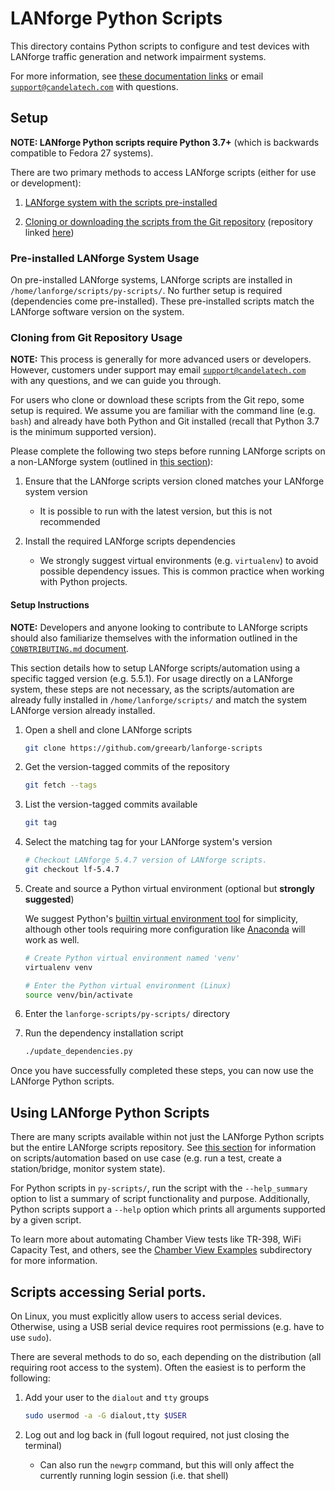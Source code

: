# LANforge Python Scripts

This directory contains Python scripts to configure and test devices with LANforge traffic generation and network impairment systems.

For more information, see [these documentation links](../README.md#documentation-links) or email [`support@candelatech.com`](mailto:support@candelatech.com)
with questions.

## Setup

**NOTE: LANforge Python scripts require Python 3.7+** (which is backwards compatible to Fedora 27 systems).

There are two primary methods to access LANforge scripts (either for use or development):

1. [LANforge system with the scripts pre-installed](#pre-installed-lanforge-system-usage)

2. [Cloning or downloading the scripts from the Git repository](#cloning-from-git-repository-usage) (repository linked [here](https://github.com/greearb/lanforge-scripts))

### Pre-installed LANforge System Usage

On pre-installed LANforge systems, LANforge scripts are installed in `/home/lanforge/scripts/py-scripts/`. No further setup is required (dependencies come pre-installed).
These pre-installed scripts match the LANforge software version on the system.

### Cloning from Git Repository Usage

**NOTE:** This process is generally for more advanced users or developers. However, customers under support may email [`support@candelatech.com`](mailto:support@candelatech.com)
with any questions, and we can guide you through.

For users who clone or download these scripts from the Git repo, some setup is required. We assume you are familiar with the command line (e.g. `bash`) and
already have both Python and Git installed (recall that Python 3.7 is the minimum supported version).

Please complete the following two steps before running LANforge scripts on a non-LANforge system (outlined in [this section](#setup-instructions)):

1. Ensure that the LANforge scripts version cloned matches your LANforge system version

   - It is possible to run with the latest version, but this is not recommended

2. Install the required LANforge scripts dependencies
   - We strongly suggest virtual environments (e.g. `virtualenv`) to avoid possible dependency issues. This is common practice when working with Python projects.

#### Setup Instructions

**NOTE:** Developers and anyone looking to contribute to LANforge scripts should also familiarize themselves with the information outlined
in the [`CONBTRIBUTING.md` document](../CONTRIBUTING.md).

This section details how to setup LANforge scripts/automation using a specific tagged version (e.g. 5.5.1). For usage directly on a LANforge system,
these steps are not necessary, as the scripts/automation are already fully installed in `/home/lanforge/scripts/` and match the system LANforge
version already installed.

1. Open a shell and clone LANforge scripts

   ```Bash
   git clone https://github.com/greearb/lanforge-scripts
   ```

2. Get the version-tagged commits of the repository

   ```Bash
   git fetch --tags
   ```

3. List the version-tagged commits available

   ```Bash
   git tag
   ```

4. Select the matching tag for your LANforge system's version

   ```Bash
   # Checkout LANforge 5.4.7 version of LANforge scripts.
   git checkout lf-5.4.7
   ```

5. Create and source a Python virtual environment (optional but **strongly suggested**)

   We suggest Python's [builtin virtual environment tool](https://docs.python.org/3/tutorial/venv.html) for simplicity, although other tools requiring more configuration like [Anaconda](https://anaconda.org/) will work as well.

   ```Bash
   # Create Python virtual environment named 'venv'
   virtualenv venv

   # Enter the Python virtual environment (Linux)
   source venv/bin/activate
   ```

6. Enter the `lanforge-scripts/py-scripts/` directory

7. Run the dependency installation script

   ```Bash
   ./update_dependencies.py
   ```

Once you have successfully completed these steps, you can now use the LANforge Python scripts.

## Using LANforge Python Scripts

There are many scripts available within not just the LANforge Python scripts but the entire LANforge scripts repository. See [this section](../README.md#scriptsautomation-by-type)
for information on scripts/automation based on use case (e.g. run a test, create a station/bridge, monitor system state).

For Python scripts in `py-scripts/`, run the script with the `--help_summary` option to list a summary of script functionality and purpose.
Additionally, Python scripts support a `--help` option which prints all arguments supported by a given script.

To learn more about automating Chamber View tests like TR-398, WiFi Capacity Test, and others, see the [Chamber View Examples](./cv_examples/README.md) subdirectory for more information.

## Scripts accessing Serial ports.

On Linux, you must explicitly allow users to access serial devices. Otherwise, using a USB serial device requires root permissions (e.g. have to use `sudo`).

There are several methods to do so, each depending on the distribution (all requiring root access to the system). Often the easiest is to perform the following:

1. Add your user to the `dialout` and `tty` groups

   ```Bash
   sudo usermod -a -G dialout,tty $USER
   ```

2. Log out and log back in (full logout required, not just closing the terminal)

   - Can also run the `newgrp` command, but this will only affect the currently running login session (i.e. that shell)
